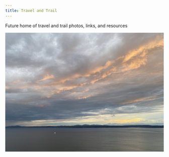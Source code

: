 ```yaml
---
title: Travel and Trail
---
```

Future home of travel and trail photos, links, and resources

![Evening at Discovery Park](DA92BFCB-117E-41A6-9788-AF23AEDDE82D_1_105_c.jpeg)